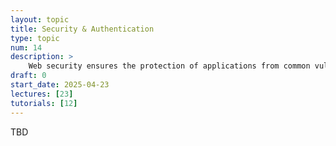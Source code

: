 ```yaml
---
layout: topic
title: Security & Authentication
type: topic
num: 14
description: >
    Web security ensures the protection of applications from common vulnerabilities like XSS, CSRF, and SQL injection. Authentication is the process of verifying user identity so that the application can tailor content and functionality while maintaining data privacy. In this unit, you will learn learn to identify risks and implement best practices such as input validation, secure authentication, and encryption. You will also learn about authentication strategies (e.g., JWT) in order to implement a secure login system.
draft: 0
start_date: 2025-04-23
lectures: [23]
tutorials: [12]
---
```


TBD
